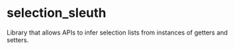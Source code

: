 # selection_sleuth
Library that allows APIs to infer selection lists from instances of getters and setters.
